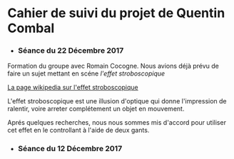 # Cahier de suivi du projet de Quentin Combal

* ### Séance du 22 Décembre 2017 

Formation du groupe avec Romain Cocogne. Nous avions déjà prévu de faire un sujet mettant en scéne *l'effet stroboscopique*

[La page wikipedia sur l'effet stroboscopique](https://fr.wikipedia.org/wiki/Effet_stroboscopique)

L'effet stroboscopique est une illusion d'optique qui donne l'impression de ralentir, voire arreter complétement un objet en mouvement.

Aprés quelques recherches, nous nous sommes mis d'accord pour utiliser cet effet en le controllant à l'aide de deux gants.


* ### Séance du 12 Décembre 2017




